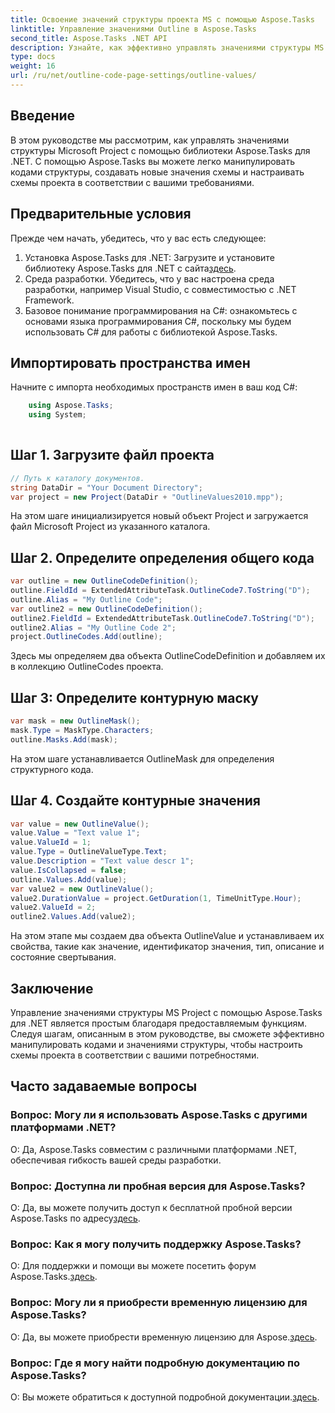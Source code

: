 ```yaml
---
title: Освоение значений структуры проекта MS с помощью Aspose.Tasks
linktitle: Управление значениями Outline в Aspose.Tasks
second_title: Aspose.Tasks .NET API
description: Узнайте, как эффективно управлять значениями структуры MS Project с помощью Aspose.Tasks для .NET. С легкостью настраивайте контуры проектов.
type: docs
weight: 16
url: /ru/net/outline-code-page-settings/outline-values/
---
```

## Введение
В этом руководстве мы рассмотрим, как управлять значениями структуры Microsoft Project с помощью библиотеки Aspose.Tasks для .NET. С помощью Aspose.Tasks вы можете легко манипулировать кодами структуры, создавать новые значения схемы и настраивать схемы проекта в соответствии с вашими требованиями.
## Предварительные условия
Прежде чем начать, убедитесь, что у вас есть следующее:
1.  Установка Aspose.Tasks для .NET: Загрузите и установите библиотеку Aspose.Tasks для .NET с сайта[здесь](https://releases.aspose.com/tasks/net/).
2. Среда разработки. Убедитесь, что у вас настроена среда разработки, например Visual Studio, с совместимостью с .NET Framework.
3. Базовое понимание программирования на C#: ознакомьтесь с основами языка программирования C#, поскольку мы будем использовать C# для работы с библиотекой Aspose.Tasks.

## Импортировать пространства имен
Начните с импорта необходимых пространств имен в ваш код C#:
```csharp
    using Aspose.Tasks;
    using System;
    
```
## Шаг 1. Загрузите файл проекта
```csharp
// Путь к каталогу документов.
string DataDir = "Your Document Directory";
var project = new Project(DataDir + "OutlineValues2010.mpp");
```
На этом шаге инициализируется новый объект Project и загружается файл Microsoft Project из указанного каталога.
## Шаг 2. Определите определения общего кода
```csharp
var outline = new OutlineCodeDefinition();
outline.FieldId = ExtendedAttributeTask.OutlineCode7.ToString("D");
outline.Alias = "My Outline Code";
var outline2 = new OutlineCodeDefinition();
outline2.FieldId = ExtendedAttributeTask.OutlineCode7.ToString("D");
outline2.Alias = "My Outline Code 2";
project.OutlineCodes.Add(outline);
```
Здесь мы определяем два объекта OutlineCodeDefinition и добавляем их в коллекцию OutlineCodes проекта.
## Шаг 3: Определите контурную маску
```csharp
var mask = new OutlineMask();
mask.Type = MaskType.Characters;
outline.Masks.Add(mask);
```
На этом шаге устанавливается OutlineMask для определения структурного кода.
## Шаг 4. Создайте контурные значения
```csharp
var value = new OutlineValue();
value.Value = "Text value 1";
value.ValueId = 1;
value.Type = OutlineValueType.Text;
value.Description = "Text value descr 1";
value.IsCollapsed = false;
outline.Values.Add(value);
var value2 = new OutlineValue();
value2.DurationValue = project.GetDuration(1, TimeUnitType.Hour);
value2.ValueId = 2;
outline2.Values.Add(value2);
```
На этом этапе мы создаем два объекта OutlineValue и устанавливаем их свойства, такие как значение, идентификатор значения, тип, описание и состояние свертывания.

## Заключение
Управление значениями структуры MS Project с помощью Aspose.Tasks для .NET является простым благодаря предоставляемым функциям. Следуя шагам, описанным в этом руководстве, вы сможете эффективно манипулировать кодами и значениями структуры, чтобы настроить схемы проекта в соответствии с вашими потребностями.
## Часто задаваемые вопросы
### Вопрос: Могу ли я использовать Aspose.Tasks с другими платформами .NET?
О: Да, Aspose.Tasks совместим с различными платформами .NET, обеспечивая гибкость вашей среды разработки.
### Вопрос: Доступна ли пробная версия для Aspose.Tasks?
 О: Да, вы можете получить доступ к бесплатной пробной версии Aspose.Tasks по адресу[здесь](https://releases.aspose.com/).
### Вопрос: Как я могу получить поддержку Aspose.Tasks?
 О: Для поддержки и помощи вы можете посетить форум Aspose.Tasks.[здесь](https://forum.aspose.com/c/tasks/15).
### Вопрос: Могу ли я приобрести временную лицензию для Aspose.Tasks?
 О: Да, вы можете приобрести временную лицензию для Aspose.[здесь](https://purchase.aspose.com/temporary-license/).
### Вопрос: Где я могу найти подробную документацию по Aspose.Tasks?
 О: Вы можете обратиться к доступной подробной документации.[здесь](https://reference.aspose.com/tasks/net/).
